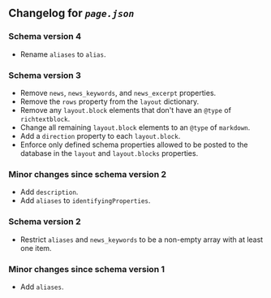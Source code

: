 ## Changelog for *`page.json`*

### Schema version 4

* Rename `aliases` to `alias`.

### Schema version 3

* Remove `news`, `news_keywords`, and `news_excerpt` properties.
* Remove the `rows` property from the `layout` dictionary.
* Remove any `layout.block` elements that don't have an `@type` of `richtextblock`.
* Change all remaining `layout.block` elements to an `@type` of `markdown`.
* Add a `direction` property to each `layout.block`.
* Enforce only defined schema properties allowed to be posted to the database in the `layout` and `layout.blocks` properties.

### Minor changes since schema version 2

* Add `description`.
* Add `aliases` to `identifyingProperties`.

### Schema version 2

* Restrict `aliases` and `news_keywords` to be a non-empty array with at least one item.

### Minor changes since schema version 1

* Add `aliases`.
